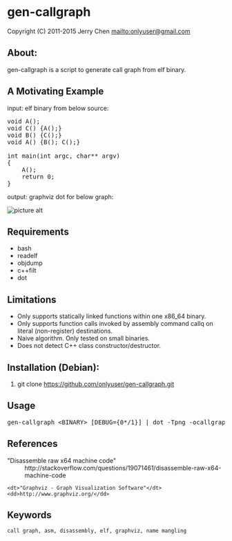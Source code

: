 gen-callgraph
=============

Copyright (C) 2011-2015 Jerry Chen <mailto:onlyuser@gmail.com>

About:
------

gen-callgraph is a script to generate call graph from elf binary.

A Motivating Example
--------------------

input: elf binary from below source:
<pre>
void A();
void C() {A();}
void B() {C();}
void A() {B(); C();}

int main(int argc, char** argv)
{
    A();
    return 0;
}
</pre>

output: graphviz dot for below graph:

![picture alt](https://sites.google.com/site/onlyuser/files/gen-callgraph.png "gen-callgraph")

Requirements
------------

* bash
* readelf
* objdump
* c++filt
* dot

Limitations
-----------

<ul>
    <li>Only supports statically linked functions within one x86_64 binary.</li>
    <li>Only supports function calls invoked by assembly command callq on literal (non-register) destinations.</li>
    <li>Naive algorithm. Only tested on small binaries.</li>
    <li>Does not detect C++ class constructor/destructor.</li>
</ul>

Installation (Debian):
----------------------

1. git clone https://github.com/onlyuser/gen-callgraph.git

Usage
-----

<pre>
gen-callgraph &lt;BINARY&gt; [DEBUG={0*/1}] | dot -Tpng -ocallgraph.png
</pre>

References
----------

<dl>
    <dt>"Disassemble raw x64 machine code"</dt>
    <dd>http://stackoverflow.com/questions/19071461/disassemble-raw-x64-machine-code</dd>

    <dt>"Graphviz - Graph Visualization Software"</dt>
    <dd>http://www.graphviz.org/</dd>
</dl>

Keywords
--------

    call graph, asm, disassembly, elf, graphviz, name mangling
